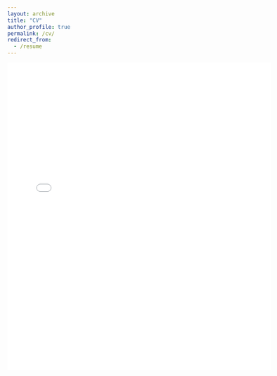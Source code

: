 ```yaml
---
layout: archive
title: "CV"
author_profile: true
permalink: /cv/
redirect_from:
  - /resume
---
```


<embed src="{{ site.baseurl }}/files/CV_Huibregtse_website.pdf" width="600" height="700" type='application/pdf'> 
